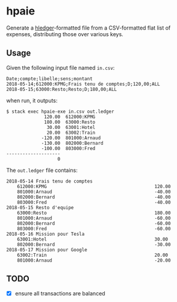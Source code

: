 # hpaie

Generate a [hledger](http://hledger.org/)-formatted file from a CSV-formatted flat list of expenses, distributing those over various keys.

## Usage

Given the following input file named `in.csv`:

```
Date;compte;libelle;sens;montant
2018-05-14;612000:KPMG;Frais tenu de comptes;D;120,00;ALL
2018-05-15;63000:Resto;Resto;D;180,00;ALL
```

when run, it outputs:

```
$ stack exec hpaie-exe in.csv out.ledger 
              120.00  612000:KPMG
              180.00  63000:Resto
               30.00  63001:Hotel
               20.00  63002:Train
             -120.00  801000:Arnaud
             -130.00  802000:Bernard
             -100.00  803000:Fred
--------------------
                   0
```

The `out.ledger` file contains:

```
2018-05-14 Frais tenu de comptes
    612000:KPMG                                        120.00
    801000:Arnaud                                      -40.00
    802000:Bernard                                     -40.00
    803000:Fred                                        -40.00
2018-05-15 Resto d'equipe
    63000:Resto                                        180.00
    801000:Arnaud                                      -60.00
    802000:Bernard                                     -60.00
    803000:Fred                                        -60.00
2018-05-16 Mission pour Tesla
    63001:Hotel                                        30.00
    802000:Bernard                                     -30.00
2018-05-17 Mission pour Google
    63002:Train                                        20.00
    801000:Arnaud                                      -20.00

```


## TODO

* [x] ensure all transactions are balanced
